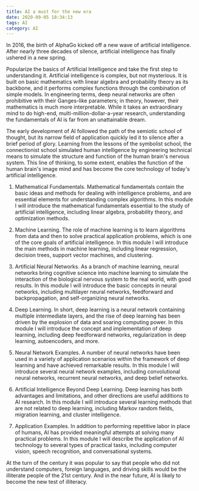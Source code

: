```yaml
---
title: AI a must for the new era
date: 2020-09-05 18:34:13
tags: AI
category: AI
---
```

In 2016, the birth of AlphaGo kicked off a new wave of artificial intelligence. After nearly three decades of silence, artificial intelligence has finally ushered in a new spring.

Popularize the basics of Artificial Intelligence and take the first step to understanding it. Artificial intelligence is complex, but not mysterious. It is built on basic mathematics with linear algebra and probability theory as its backbone, and it performs complex functions through the combination of simple models. In engineering terms, deep neural networks are often prohibitive with their Ganges-like parameters; in theory, however, their mathematics is much more interpretable. While it takes an extraordinary mind to do high-end, multi-million-dollar-a-year research, understanding the fundamentals of AI is far from an unattainable dream.

The early development of AI followed the path of the semiotic school of thought, but its narrow field of application quickly led it to silence after a brief period of glory. Learning from the lessons of the symbolist school, the connectionist school simulated human intelligence by engineering technical means to simulate the structure and function of the human brain's nervous system. This line of thinking, to some extent, enables the function of the human brain's image mind and has become the core technology of today's artificial intelligence.

1. Mathematical Fundamentals. Mathematical fundamentals contain the basic ideas and methods for dealing with intelligence problems, and are essential elements for understanding complex algorithms. In this module I will introduce the mathematical fundamentals essential to the study of artificial intelligence, including linear algebra, probability theory, and optimization methods.

2. Machine Learning. The role of machine learning is to learn algorithms from data and then to solve practical application problems, which is one of the core goals of artificial intelligence. In this module I will introduce the main methods in machine learning, including linear regression, decision trees, support vector machines, and clustering.

3. Artificial Neural Networks. As a branch of machine learning, neural networks bring cognitive science into machine learning to simulate the interaction of the biological nervous system to the real world, with good results. In this module I will introduce the basic concepts in neural networks, including multilayer neural networks, feedforward and backpropagation, and self-organizing neural networks.

4. Deep Learning. In short, deep learning is a neural network containing multiple intermediate layers, and the rise of deep learning has been driven by the explosion of data and soaring computing power. In this module I will introduce the concept and implementation of deep learning, including deep feedforward networks, regularization in deep learning, autoencoders, and more.

5. Neural Network Examples. A number of neural networks have been used in a variety of application scenarios within the framework of deep learning and have achieved remarkable results. In this module I will introduce several neural network examples, including convolutional neural networks, recurrent neural networks, and deep belief networks.

6. Artificial Intelligence Beyond Deep Learning. Deep learning has both advantages and limitations, and other directions are useful additions to AI research. In this module I will introduce several learning methods that are not related to deep learning, including Markov random fields, migration learning, and cluster intelligence.

7. Application Examples. In addition to performing repetitive labor in place of humans, AI has provided meaningful attempts at solving many practical problems. In this module I will describe the application of AI technology to several types of practical tasks, including computer vision, speech recognition, and conversational systems.

At the turn of the century it was popular to say that people who did not understand computers, foreign languages, and driving skills would be the illiterate people of the 21st century. And in the near future, AI is likely to become the new test of illiteracy.

